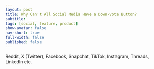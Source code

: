 ```yaml
---
layout: post
title: Why Can't All Social Media Have a Down-vote Button?
subtitle: ____
tags: [social, feature, product]
show-avatar: false
nav-short: true
full-width: false
published: false
---
```



Reddit, X (Twitter), Facebook, Snapchat, TikTok, Instagram, Threads, LinkedIn etc.